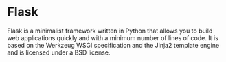 # Flask

Flask is a minimalist framework written in Python that allows you to build web applications quickly and with a minimum number of lines of code. It is based on the Werkzeug WSGI specification and the Jinja2 template engine and is licensed under a BSD license.